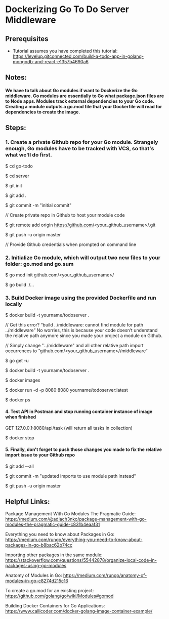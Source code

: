 # Dockerizing Go To Do Server Middleware

## Prerequisites
* Tutorial assumes you have completed this tutorial: https://levelup.gitconnected.com/build-a-todo-app-in-golang-mongodb-and-react-e1357b4690a6

## Notes:  

#### We have to talk about Go modules if want to Dockerize the Go middleware. Go modules are essentially to Go what package.json files are to Node apps. Modules track external dependencies to your Go code. Creating a module outputs a go.mod file that your Dockerfile will read for dependencies to create the image.

## Steps:

### 1. Create a private Github repo for your Go module. Strangely enough, Go modules have to be tracked with VCS, so that's what we'll do first.

$ cd go-todo

$ cd server 

$ git init

$ git add .

$ git commit -m "initial commit"

// Create private repo in Github to host your module code 

$ git remote add origin https://github.com/<your_github_username>/<your-go-todo-server-private-repo>.git

$ git push -u origin master

// Provide Github credentials when prompted on command line 

### 2. Initialize Go module, which will output two new files to your folder: go.mod and go.sum

$ go mod init github.com/<your_github_username>/<your-go-todo-server-private-repo>

$ go build ./...

### 3. Build Docker image using the provided Dockerfile and run locally 

$ docker build -t yourname/todoserver .

// Get this error? “build ../middleware: cannot find module for path ../middleware” No worries, this is because your code doesn’t understand the relative path anymore since you made your project a module on Github.

// Simply change ''../middleware" and all other relative path import occurrences to “github.com/<your_github_username>/<your-go-todo-server-private-repo>/middleware“

$ go get -u 

$ docker build -t yourname/todoserver .

$ docker images 

$ docker run -d -p 8080:8080 yourname/todoserver:latest

$ docker ps

#### 4. Test API in Postman and stop running container instance of image when finished

GET 127.0.0.1:8080/api/task (will return all tasks in collection)

$ docker stop <running CONTAINER ID for todoserver image>

#### 5. Finally, don't forget to push those changes you made to fix the relative import issue to your Github repo

$ git add --all

$ git commit -m "updated imports to use module path instead"

$ git push -u origin master

## Helpful Links:

Package Management With Go Modules The Pragmatic Guide:
https://medium.com/@adiach3nko/package-management-with-go-modules-the-pragmatic-guide-c831b4eaaf31

Everything you need to know about Packages in Go:
https://medium.com/rungo/everything-you-need-to-know-about-packages-in-go-b8bac62b74cc

Importing other packages in the same module:
https://stackoverflow.com/questions/55442878/organize-local-code-in-packages-using-go-modules

Anatomy of Modules in Go:
https://medium.com/rungo/anatomy-of-modules-in-go-c8274d215c16

To create a go.mod for an existing project:
https://github.com/golang/go/wiki/Modules#gomod

Building Docker Containers for Go Applications:
https://www.callicoder.com/docker-golang-image-container-example/

















